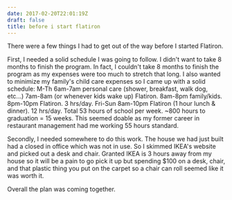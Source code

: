 ```yaml
---
date: 2017-02-20T22:01:19Z
draft: false
title: before i start flatiron
---
```


There were a few things I had to get out of the way before I started Flatiron.

First, I needed a solid schedule I was going to follow. I didn't want to take 8 months to finish the program. In fact, I couldn't take 8 months to finish the program as my expenses were too much to stretch that long. I also wanted to minimize my family's child care expenses so I came up with a solid schedule:
M-Th 6am-7am personal care (shower, breakfast, walk dog, etc...) 7am-8am (or whenever kids wake up) Flatiron. 8am-8pm family/kids. 8pm-10pm Flatiron. 3 hrs/day.
Fri-Sun 8am-10pm Flatiron (1 hour lunch & dinner). 12 hrs/day.
Total 53 hours of school per week.
~800 hours to graduation = 15 weeks.
This seemed doable as my former career in restaurant management had me working 55 hours standard.

Secondly, I needed somewhere to do this work. The house we had just built had a closed in office which was not in use. So I skimmed IKEA's website and picked out a desk and chair. Granted IKEA is 3 hours away from my house so it will be a pain to go pick it up but spending $100 on a desk, chair, and that plastic thing you put on the carpet so a chair can roll seemed like it was worth it.

Overall the plan was coming together.

